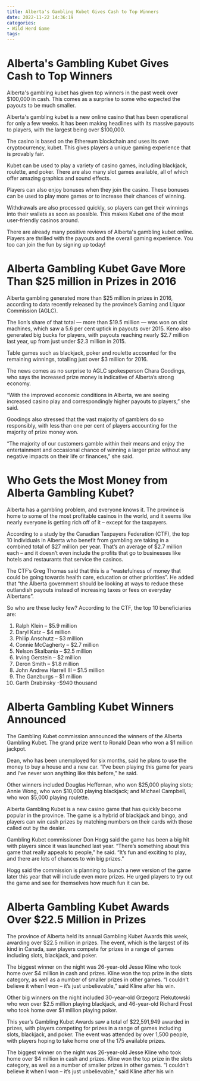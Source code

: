 ```yaml
---
title: Alberta's Gambling Kubet Gives Cash to Top Winners
date: 2022-11-22 14:36:19
categories:
- Wild Herd Game
tags:
---
```



#  Alberta's Gambling Kubet Gives Cash to Top Winners

Alberta's gambling kubet has given top winners in the past week over $100,000 in cash. This comes as a surprise to some who expected the payouts to be much smaller.

Alberta's gambling kubet is a new online casino that has been operational for only a few weeks. It has been making headlines with its massive payouts to players, with the largest being over $100,000.

The casino is based on the Ethereum blockchain and uses its own cryptocurrency, kubet. This gives players a unique gaming experience that is provably fair.

Kubet can be used to play a variety of casino games, including blackjack, roulette, and poker. There are also many slot games available, all of which offer amazing graphics and sound effects.

Players can also enjoy bonuses when they join the casino. These bonuses can be used to play more games or to increase their chances of winning.

Withdrawals are also processed quickly, so players can get their winnings into their wallets as soon as possible. This makes Kubet one of the most user-friendly casinos around.

There are already many positive reviews of Alberta's gambling kubet online. Players are thrilled with the payouts and the overall gaming experience. You too can join the fun by signing up today!

#  Alberta Gambling Kubet Gave More Than $25 million in Prizes in 2016

Alberta gambling generated more than $25 million in prizes in 2016, according to data recently released by the province’s Gaming and Liquor Commission (AGLC).

The lion’s share of that total — more than $19.5 million — was won on slot machines, which saw a 5.6 per cent uptick in payouts over 2015. Keno also generated big bucks for players, with payouts reaching nearly $2.7 million last year, up from just under $2.3 million in 2015.

Table games such as blackjack, poker and roulette accounted for the remaining winnings, totalling just over $3 million for 2016.

The news comes as no surprise to AGLC spokesperson Chara Goodings, who says the increased prize money is indicative of Alberta’s strong economy.

“With the improved economic conditions in Alberta, we are seeing increased casino play and correspondingly higher payouts to players,” she said.

Goodings also stressed that the vast majority of gamblers do so responsibly, with less than one per cent of players accounting for the majority of prize money won.

“The majority of our customers gamble within their means and enjoy the entertainment and occasional chance of winning a larger prize without any negative impacts on their life or finances,” she said.

#  Who Gets the Most Money from Alberta Gambling Kubet?

Alberta has a gambling problem, and everyone knows it. The province is home to some of the most profitable casinos in the world, and it seems like nearly everyone is getting rich off of it – except for the taxpayers.

According to a study by the Canadian Taxpayers Federation (CTF), the top 10 individuals in Alberta who benefit from gambling are taking in a combined total of $27 million per year. That’s an average of $2.7 million each – and it doesn’t even include the profits that go to businesses like hotels and restaurants that service the casinos.

The CTF’s Greg Thomas said that this is a “wastefulness of money that could be going towards health care, education or other priorities”. He added that “the Alberta government should be looking at ways to reduce these outlandish payouts instead of increasing taxes or fees on everyday Albertans”.

So who are these lucky few? According to the CTF, the top 10 beneficiaries are:

1. Ralph Klein – $5.9 million
2. Daryl Katz – $4 million
3. Philip Anschutz – $3 million
4. Connie McCagherty – $2.7 million
5. Nelson Skalbania – $2.5 million
6. Irving Gerstein – $2 million
7. Deron Smith – $1.8 million
8. John Andrew Harrell III – $1.5 million
9. The Ganzburgs – $1 million
10. Garth Drabinsky -$940 thousand

#  Alberta Gambling Kubet Winners Announced

The Gambling Kubet commission announced the winners of the Alberta Gambling Kubet. The grand prize went to Ronald Dean who won a $1 million jackpot.

Dean, who has been unemployed for six months, said he plans to use the money to buy a house and a new car. “I’ve been playing this game for years and I’ve never won anything like this before,” he said.

Other winners included Douglas Heffernan, who won $25,000 playing slots; Annie Wong, who won $10,000 playing blackjack; and Michael Campbell, who won $5,000 playing roulette.

Alberta Gambling Kubet is a new casino game that has quickly become popular in the province. The game is a hybrid of blackjack and bingo, and players can win cash prizes by matching numbers on their cards with those called out by the dealer.

Gambling Kubet commissioner Don Hogg said the game has been a big hit with players since it was launched last year. “There’s something about this game that really appeals to people,” he said. “It’s fun and exciting to play, and there are lots of chances to win big prizes.”

Hogg said the commission is planning to launch a new version of the game later this year that will include even more prizes. He urged players to try out the game and see for themselves how much fun it can be.

#  Alberta Gambling Kubet Awards Over $22.5 Million in Prizes

The province of Alberta held its annual Gambling Kubet Awards this week, awarding over $22.5 million in prizes. The event, which is the largest of its kind in Canada, saw players compete for prizes in a range of games including slots, blackjack, and poker.

The biggest winner on the night was 26-year-old Jesse Kline who took home over $4 million in cash and prizes. Kline won the top prize in the slots category, as well as a number of smaller prizes in other games. “I couldn’t believe it when I won – it’s just unbelievable,” said Kline after his win.

Other big winners on the night included 30-year-old Grzegorz Piekutowski who won over $2.5 million playing blackjack, and 46-year-old Richard Frost who took home over $1 million playing poker.

This year’s Gambling Kubet Awards saw a total of $22,591,949 awarded in prizes, with players competing for prizes in a range of games including slots, blackjack, and poker. The event was attended by over 1,500 people, with players hoping to take home one of the 175 available prizes.

The biggest winner on the night was 26-year-old Jesse Kline who took home over $4 million in cash and prizes. Kline won the top prize in the slots category, as well as a number of smaller prizes in other games. “I couldn’t believe it when I won – it’s just unbelievable,” said Kline after his win